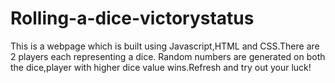 # Rolling-a-dice-victorystatus
This is a webpage which is built using Javascript,HTML and CSS.There are 2 players each representing a dice.
Random numbers are generated on both the dice,player with higher dice value wins.Refresh and try out your luck!
